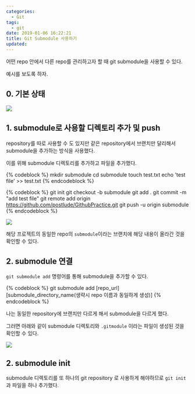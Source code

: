 ```yaml
---
categories:
  - Git
tags:
  - git
date: 2019-01-06 16:22:21
title: Git Submodule 사용하기
updated:
---
```


어떤 repo 안에서 다른 repo를 관리하고자 할 때 git submodule을 사용할 수 있다.

예시를 보도록 하자.

## 0. 기본 상태

![](/img/git-submodule-1.JPG)

## 1. submodule로 사용할 디렉토리 추가 및 push

repository를 따로 사용할 수 도 있지만 같은 repository에서 브랜치만 달리해서 submodule을 추가하는 방식을 사용했다.

이를 위해 submodule 디렉토리를 추가하고 파일을 추가했다.

{% codeblock %}
  mkdir submodule
  cd submodule
  touch test.txt
  echo 'test file' >> test.txt
{% endcodeblock %}

{% codeblock %}
  git init
  git checkout -b submodule
  git add .
  git commit -m "add test file"
  git remote add origin https://github.com/postlude/GithubPractice.git
  git push -u origin submodule
{% endcodeblock %}

![](/img/git-submodule-3.JPG)

해당 프로젝트의 동일한 repo의 <code>submodule</code>이라는 브랜치에 해당 내용이 올라간 것을 확인할 수 있다.

## 2. submodule 연결

<code>git submodule add</code> 명령어를 통해 submodule을 추가할 수 있다.

{% codeblock %}
  git submodule add [repo_url] [submodule_directory_name(생략시 repo 이름과 동일하게 생성)]
{% endcodeblock %}

나는 동일한 repository에 브랜치만 다르게 해서 submodule을 다르게 했다.

그러면 아래와 같이 submodule 디렉토리와 <code>.gitmodule</code> 이라는 파일이 생성된 것을 확인할 수 있다.

![](/img/git-submodule-2.JPG)

## 2. submodule init

submodule 디렉토리를 또 하나의 git repository 로 사용하게 해야하므로 <code>git init</code> 과 파일을 하나 추가했다.

